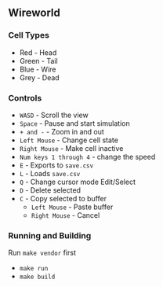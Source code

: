 ## Wireworld
 
### Cell Types
* Red - Head
* Green - Tail
* Blue - Wire
* Grey - Dead

### Controls 
* `WASD` - Scroll the view
* `Space` - Pause and start simulation
* `+ and -`  - Zoom in and out
* `Left Mouse` - Change cell state
* `Right Mouse` - Make cell inactive
* `Num keys 1 through 4` - change the speed
* `E` - Exports to `save.csv`
* `L` - Loads `save.csv`
* `Q` - Change cursor mode Edit/Select
* `D` - Delete selected
* `C` - Copy selected to buffer 
    * `Left Mouse` - Paste buffer
    * `Right Mouse` - Cancel

### Running and Building
Run `make vendor` first
* `make run`
* `make build`
